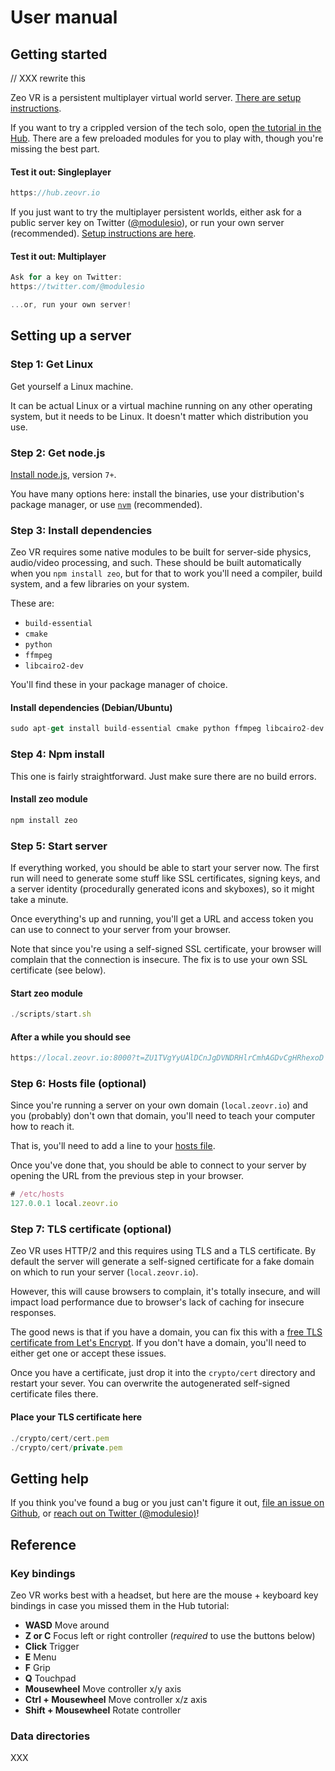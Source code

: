 # User manual

## Getting started

// XXX rewrite this

Zeo VR is a persistent multiplayer virtual world server. [There are setup instructions](#setting-up-a-server).

If you want to try a crippled version of the tech solo, open [the tutorial in the Hub](https://hub.zeovr.io). There are a few preloaded modules for you to play with, though you're missing the best part.

#### Test it out: Singleplayer

```javascript
https://hub.zeovr.io
```

If you just want to try the multiplayer persistent worlds, either ask for a public server key on Twitter ([@modulesio](https://twitter.com/modulesio)), or run your own server (recommended). [Setup instructions are here](#setting-up-a-server).

#### Test it out: Multiplayer

```javascript
Ask for a key on Twitter:
https://twitter.com/@modulesio

...or, run your own server!
```

## Setting up a server

### Step 1: Get Linux

Get yourself a Linux machine.

It can be actual Linux or a virtual machine running on any other operating system, but it needs to be Linux. It doesn't matter which distribution you use.

### Step 2: Get node.js

[Install node.js](https://nodejs.org/en/download/), version `7+`.

You have many options here: install the binaries, use your distribution's package manager, or use [`nvm`](https://github.com/creationix/nvm) (recommended).

### Step 3: Install dependencies

Zeo VR requires some native modules to be built for server-side physics, audio/video processing, and such. These should be built automatically when you `npm install zeo`, but for that to work you'll need a compiler, build system, and a few libraries on your system.

These are:

- `build-essential`
- `cmake`
- `python`
- `ffmpeg`
- `libcairo2-dev`

You'll find these in your package manager of choice.

#### Install dependencies (Debian/Ubuntu)

```javascript
sudo apt-get install build-essential cmake python ffmpeg libcairo2-dev
```

### Step 4: Npm install

This one is fairly straightforward. Just make sure there are no build errors.

#### Install zeo module

```javascript
npm install zeo
```

### Step 5: Start server

If everything worked, you should be able to start your server now. The first run will need to generate some stuff like SSL certificates, signing keys, and a server identity (procedurally generated icons and skyboxes), so it might take a minute.

Once everything's up and running, you'll get a URL and access token you can use to connect to your server from your browser.

Note that since you're using a self-signed SSL certificate, your browser will complain that the connection is insecure. The fix is to use your own SSL certificate (see below).

#### Start zeo module

```javascript
./scripts/start.sh
```

#### After a while you should see

```javascript
https://local.zeovr.io:8000?t=ZU1TVgYyUAlDCnJgDVNDRHlrCmhAGDvCgHRhexoD
```

### Step 6: Hosts file (optional)

Since you're running a server on your own domain (`local.zeovr.io`) and you (probably) don't own that domain, you'll need to teach your computer how to reach it.

That is, you'll need to add a line to your [hosts file](https://en.wikipedia.org/wiki/Hosts_(file)).

Once you've done that, you should be able to connect to your server by opening the URL from the previous step in your browser.

```javascript
# /etc/hosts
127.0.0.1 local.zeovr.io
```

### Step 7: TLS certificate (optional)

Zeo VR uses HTTP/2 and this requires using TLS and a TLS certificate. By default the server will generate a self-signed certificate for a fake domain on which to run your server (`local.zeovr.io`).

However, this will cause browsers to complain, it's totally insecure, and will impact load performance due to browser's lack of caching for insecure responses.

The good news is that if you have a domain, you can fix this with a [free TLS certificate from Let's Encrypt](https://certbot.eff.org/). If you don't have a domain, you'll need to either get one or accept these issues.

Once you have a certificate, just drop it into the `crypto/cert` directory and restart your sever. You can overwrite the autogenerated self-signed certificate files there.

#### Place your TLS certificate here

```javascript
./crypto/cert/cert.pem
./crypto/cert/private.pem
```

## Getting help

If you think you've found a bug or you just can't figure it out, [file an issue on Github](https://github.com/modulesio/zeo/issues), or [reach out on Twitter (@modulesio)](https://twitter.com/modulesio)!

## Reference

### Key bindings

Zeo VR works best with a headset, but here are the mouse + keyboard key bindings in case you missed them in the Hub tutorial:

- **WASD** Move around
- **Z or C** Focus left or right controller (_required_ to use the buttons below)
- **Click** Trigger
- **E** Menu
- **F** Grip
- **Q** Touchpad
- **Mousewheel** Move controller x/y axis
- **Ctrl + Mousewheel** Move controller x/z axis
- **Shift + Mousewheel** Rotate controller

### Data directories

XXX
